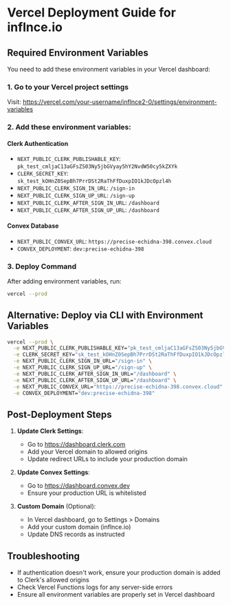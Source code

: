 # Vercel Deployment Guide for inflnce.io

## Required Environment Variables

You need to add these environment variables in your Vercel dashboard:

### 1. Go to your Vercel project settings
Visit: https://vercel.com/your-username/inflnce2-0/settings/environment-variables

### 2. Add these environment variables:

#### Clerk Authentication
- `NEXT_PUBLIC_CLERK_PUBLISHABLE_KEY`: `pk_test_cmljaC13aGFsZS03Ny5jbGVyay5hY2NvdW50cy5kZXYk`
- `CLERK_SECRET_KEY`: `sk_test_kOHnZ0SepBh7PrrDSt2RaThFfDuxpIO1kJDcOpzl4h`
- `NEXT_PUBLIC_CLERK_SIGN_IN_URL`: `/sign-in`
- `NEXT_PUBLIC_CLERK_SIGN_UP_URL`: `/sign-up`
- `NEXT_PUBLIC_CLERK_AFTER_SIGN_IN_URL`: `/dashboard`
- `NEXT_PUBLIC_CLERK_AFTER_SIGN_UP_URL`: `/dashboard`

#### Convex Database
- `NEXT_PUBLIC_CONVEX_URL`: `https://precise-echidna-398.convex.cloud`
- `CONVEX_DEPLOYMENT`: `dev:precise-echidna-398`

### 3. Deploy Command
After adding environment variables, run:
```bash
vercel --prod
```

## Alternative: Deploy via CLI with Environment Variables

```bash
vercel --prod \
  -e NEXT_PUBLIC_CLERK_PUBLISHABLE_KEY="pk_test_cmljaC13aGFsZS03Ny5jbGVyay5hY2NvdW50cy5kZXYk" \
  -e CLERK_SECRET_KEY="sk_test_kOHnZ0SepBh7PrrDSt2RaThFfDuxpIO1kJDcOpzl4h" \
  -e NEXT_PUBLIC_CLERK_SIGN_IN_URL="/sign-in" \
  -e NEXT_PUBLIC_CLERK_SIGN_UP_URL="/sign-up" \
  -e NEXT_PUBLIC_CLERK_AFTER_SIGN_IN_URL="/dashboard" \
  -e NEXT_PUBLIC_CLERK_AFTER_SIGN_UP_URL="/dashboard" \
  -e NEXT_PUBLIC_CONVEX_URL="https://precise-echidna-398.convex.cloud" \
  -e CONVEX_DEPLOYMENT="dev:precise-echidna-398"
```

## Post-Deployment Steps

1. **Update Clerk Settings**:
   - Go to https://dashboard.clerk.com
   - Add your Vercel domain to allowed origins
   - Update redirect URLs to include your production domain

2. **Update Convex Settings**:
   - Go to https://dashboard.convex.dev
   - Ensure your production URL is whitelisted

3. **Custom Domain** (Optional):
   - In Vercel dashboard, go to Settings > Domains
   - Add your custom domain (inflnce.io)
   - Update DNS records as instructed

## Troubleshooting

- If authentication doesn't work, ensure your production domain is added to Clerk's allowed origins
- Check Vercel Functions logs for any server-side errors
- Ensure all environment variables are properly set in Vercel dashboard